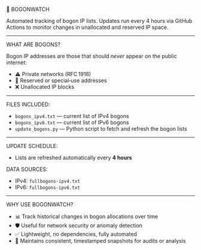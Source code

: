 🚨 BOGONWATCH

Automated tracking of bogon IP lists. Updates run every 4 hours via GitHub Actions to monitor changes in unallocated and reserved IP space.  

---

WHAT ARE BOGONS?

Bogon IP addresses are those that should *never* appear on the public internet:
- ⚠️ Private networks (RFC 1918)
- 🚫 Reserved or special‑use addresses
- ❌ Unallocated IP blocks

---

FILES INCLUDED:
- `bogons_ipv4.txt` — current list of IPv4 bogons  
- `bogons_ipv6.txt` — current list of IPv6 bogons  
- `update_bogons.py` — Python script to fetch and refresh the bogon lists

---

UPDATE SCHEDULE:
- Lists are refreshed automatically every **4 hours** 

DATA SOURCES:
- IPv4: `fullbogons-ipv4.txt`  
- IPv6: `fullbogons-ipv6.txt`

---

WHY USE BOGONWATCH?
- 📊 Track historical changes in bogon allocations over time  
- 🛡️ Useful for network security or anomaly detection  
- ✅ Lightweight, no dependencies, fully automated  
- 🔁 Maintains consistent, timestamped snapshots for audits or analysis
